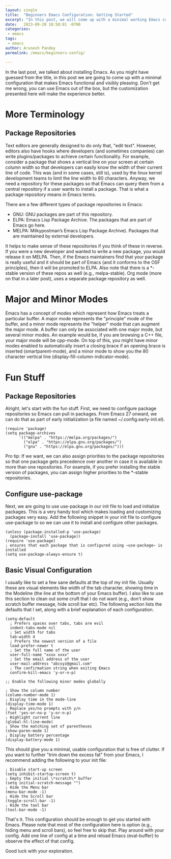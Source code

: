 ```yaml
---
layout: single
title:  "Beginners Emacs Configuration: Getting Started"
excerpt: "In this post, we will come up with a minimal working Emacs configuration"
date:   2023-09-20 10:58:01 -0700
categories: 
 - emacs
tags:
 - emacs
author: Arunesh Pandey
permalink: /emacs/beginners-config/

---
```


In the last post, we talked about installing Emacs. As you might have guessed from the title, in this post we are going to come up with a minimal configuration that makes Emacs functional and visibly pleasing. Don't get me wrong, you can use Emacs out of the box, but the customization presented here will make the experience better.

# More Terminology

## Package Repositories

Text editors are generally designed to do only that, "edit text". However, editors also have hooks where developers (and sometimes companies) can write plugins/packages to achieve certain functionality. For example, consider a package that shows a vertical line on your screen at certain column width so that developers can easily know the width of their current line of code. This was (and in some cases, still is), used by the linux kernel development teams to limit the line width to 80 characters. Anyway, we need a repository for these packages so that Emacs can query them from a central repository if a user wants to install a package. That is what a package repository means in Emacs terms.

There are a few different types of package repositories in Emacs:

- GNU: GNU packages are part of this repository.
- ELPA: Emacs Lisp Package Archive. The packages that are part of Emacs go here.
- MELPA: Milkypostman’s Emacs Lisp Package Archive). Packages that are maintained by external developers.

It helps to make sense of these repositories if you think of these in reverse. If you were a new developer and wanted to write a new package, you would release it on MELPA. Then, if the Emacs maintainers find that your package is really useful and it should be part of Emacs (and it conforms to the OSF principles), then it will be promoted to ELPA. Also note that there is a *-stable version of these repos as well (e.g., melpa-stable). Org mode (more on that in a later post), uses a separate package repository as well.

# Major and Minor Modes

Emacs has a concept of modes which represent how Emacs treats a particular buffer. A major mode represents the "principle" mode of the buffer, and a minor mode represents the "helper" mode that can augment the major mode. A buffer can only be associated with one major mode, but several minor modes. An example would be, if you are browsing a C++ file, your major mode will be cpp-mode. On top of this, you might have minor modes enabled to automatically insert a closing brace if an opening brace is inserted (smartparent-mode), and a minor mode to show you the 80 character vertical line (display-fill-column-indicator-mode).

# Fun Stuff

## Package Repositories

Alright, let's start with the fun stuff. First, we need to configure package repositories so Emacs can pull in packages. From Emacs 27 onward, we can do that as part of early initialization (a file named \~/.config.early-init.el).

``` emacs-lisp
(require 'package)
(setq package-archives
      '(("melpa" . "https://melpa.org/packages/")
        ("elpa" . "https://elpa.gnu.org/packages/")
        ("gnu" . "https://elpa.gnu.org/packages/")))
```

Pro tip: If we want, we can also assign priorities to the package repositories so that one package gets precedence over another in case it is available in more than one repositories. For example, if you prefer installing the stable version of packages, you can assign higher priorities to the *-stable repositories.

## Configure use-package

Next, we are going to use use-package in our init file to load and initialize packages. This is a very handy tool which makes loading and customizing packages very easy. Add the following snippet in your init file to configure use-package to so we can use it to install and configure other packages.

``` emacs-lisp
(unless (package-installed-p 'use-package)
  (package-install 'use-package))
(require 'use-package)
; ensures that each package that is configured using ~use-package~ is installed
(setq use-package-always-ensure t) 
```

## Basic Visual Configuration

I usually like to set a few sane defaults at the top of my init file. Usually these are visual elements like width of the tab character, showing time in the Modeline (the line at the bottom of your Emacs buffer). I also like to use this section to clean out some cruft that I do not want (e.g., don't show scratch buffer message, hide scroll bar etc). The following section lists the defaults that I set, along with a brief explanation of each configuration.

``` emacs-lisp
(setq-default
  ; Prefers spaces over tabs, tabs are evil
  indent-tabs-mode nil
  ; Set width for tabs
  tab-width 4
  ; Prefers the newest version of a file
  load-prefer-newer t
  ; Set the full name of the user
  user-full-name "xxxx xxxx"
  ; Set the email address of the user
  user-mail-address "abcxyz@gmail.com"
  ; The confirmation string when exiting Emacs
  confirm-kill-emacs 'y-or-n-p)

;; Enable the following minor modes globally

; Show the column number
(column-number-mode 1)
; Display time in the mode-line
(display-time-mode 1)
; Replace yes/no prompts with y/n
(fset 'yes-or-no-p 'y-or-n-p)
; Highlight current line
(global-hl-line-mode)
; Show the matching set of parentheses
(show-paren-mode 1)
; Display battery percentage
(display-battery-mode 1)
```


This should give you a minimal, usable configuration that is free of clutter. If you want to further "trim down the excess fat" from your Emacs, I recommend adding the following to your init file:

``` emacs-lisp
; Disable start-up screen
(setq inhibit-startup-screen t)
; Empty the initial \*scratch\* buffer
(setq initial-scratch-message "")
; Hide the Menu bar
(menu-bar-mode -1)
; Hide the Scroll bar
(toggle-scroll-bar -1)
; Hide the tool bar
(tool-bar-mode -1)
```

That's it. This configuration should be enough to get you started with Emacs. Please note that most of the configuration here is option (e.g., hiding menu and scroll bars), so feel free to skip that. Play around with your config. Add one line of config at a time and reload Emacs (eval-buffer) to observe the effect of that config. 

Good luck with your exploration.
